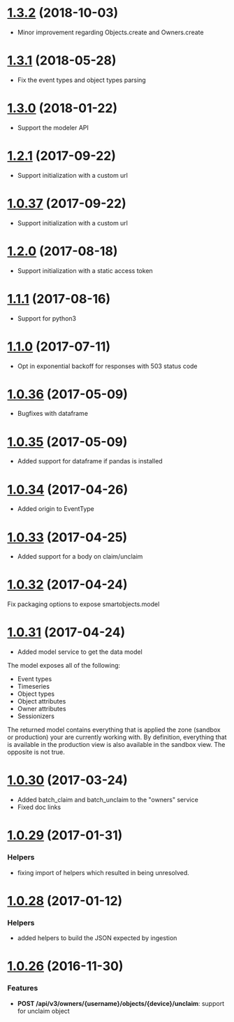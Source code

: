 <a name='1.3.2'></a>

# [1.3.2](https://github.com/mnubo/smartobjects-python-client/compare/1.3.1...1.3.2) (2018-10-03)


* Minor improvement regarding Objects.create and Owners.create
<a name='1.3.1'></a>

# [1.3.1](https://github.com/mnubo/smartobjects-python-client/compare/1.3.0...1.3.1) (2018-05-28)


* Fix the event types and object types parsing
<a name='1.3.0'></a>

# [1.3.0](https://github.com/mnubo/smartobjects-python-client/compare/1.2.1...1.3.0) (2018-01-22)


* Support the modeler API
<a name='1.2.1'></a>

# [1.2.1](https://github.com/mnubo/smartobjects-python-client/compare/1.0.37...1.2.1) (2017-09-22)


* Support initialization with a custom url
<a name='1.0.37'></a>

# [1.0.37](https://github.com/mnubo/smartobjects-python-client/compare/1.2.0...1.0.37) (2017-09-22)


* Support initialization with a custom url
<a name='1.2.0'></a>

# [1.2.0](https://github.com/mnubo/smartobjects-python-client/compare/1.1.1...1.2.0) (2017-08-18)


* Support initialization with a static access token
<a name='1.1.1'></a>

# [1.1.1](https://github.com/mnubo/smartobjects-python-client/compare/1.1.0...1.1.1) (2017-08-16)


* Support for python3
<a name='1.1.0'></a>

# [1.1.0](https://github.com/mnubo/smartobjects-python-client/compare/1.0.36...1.1.0) (2017-07-11)


- Opt in exponential backoff for responses with 503 status code
<a name='1.0.36'></a>

# [1.0.36](https://github.com/mnubo/smartobjects-python-client/compare/1.0.35...1.0.36) (2017-05-09)


- Bugfixes with dataframe
<a name='1.0.35'></a>

# [1.0.35](https://github.com/mnubo/smartobjects-python-client/compare/1.0.34...1.0.35) (2017-05-09)


- Added support for dataframe if pandas is installed
<a name='1.0.34'></a>

# [1.0.34](https://github.com/mnubo/smartobjects-python-client/compare/1.0.33...1.0.34) (2017-04-26)


- Added origin to EventType
<a name='1.0.33'></a>

# [1.0.33](https://github.com/mnubo/smartobjects-python-client/compare/1.0.32...1.0.33) (2017-04-25)


- Added support for a body on claim/unclaim
<a name='1.0.32'></a>

# [1.0.32](https://github.com/mnubo/smartobjects-python-client/compare/1.0.31...1.0.32) (2017-04-24)


Fix packaging options to expose smartobjects.model
<a name='1.0.31'></a>

# [1.0.31](https://github.com/mnubo/smartobjects-python-client/compare/1.0.30...1.0.31) (2017-04-24)


- Added model service to get the data model

The model exposes all of the following:

- Event types
- Timeseries
- Object types
- Object attributes
- Owner attributes
- Sessionizers

The returned model contains everything that is applied the zone (sandbox or production) your are currently working with. By definition, everything that is available in the production view is also available in the sandbox view. The opposite is not true.
<a name='1.0.30'></a>

# [1.0.30](https://github.com/mnubo/smartobjects-python-client/compare/1.0.29...1.0.30) (2017-03-24)


- Added batch_claim and batch_unclaim to the "owners" service
- Fixed doc links
<a name='1.0.29'></a>

# [1.0.29](https://github.com/mnubo/smartobjects-python-client/compare/1.0.28...1.0.29) (2017-01-31)


### Helpers

* fixing import of helpers which resulted in being unresolved.
<a name='1.0.28'></a>

# [1.0.28](https://github.com/mnubo/smartobjects-python-client/compare/1.0.26...1.0.28) (2017-01-12)


### Helpers

* added helpers to build the JSON expected by ingestion
<a name='1.0.26'></a>

# [1.0.26](https://github.com/mnubo/smartobjects-python-client/compare/1.0.25...1.0.26) (2016-11-30)


### Features

* **POST /api/v3/owners/{username}/objects/{device}/unclaim**: support for unclaim object
